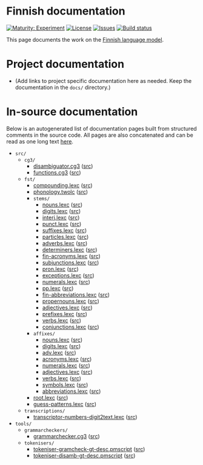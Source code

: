 # Finnish documentation

[![Maturity: Experiment](https://img.shields.io/badge/Maturity-Experiment-black.svg)](https://giellalt.github.io/MaturityClassification.html)
[![License](https://img.shields.io/github/license/giellalt/lang-fin)](https://raw.githubusercontent.com/giellalt/lang-fin/main/LICENSE)
[![Issues](https://img.shields.io/github/issues/giellalt/lang-fin)](https://github.com/giellalt/lang-fin/issues)
[![Build status](https://github.com/giellalt/lang-fin/workflows/Speller%20CI+CD/badge.svg)](https://github.com/giellalt/lang-fin/actions)

This page documents the work on the [Finnish language model](http://github.com/giellalt/lang-fin). 

# Project documentation

* (Add links to project specific documentation here as needed. Keep the documentation in the `docs/` directory.)

# In-source documentation

Below is an autogenerated list of documentation pages built from structured comments in the source code. All pages are also concatenated and can be read as one long text [here](fin.md).

* `src/`
    * `cg3/`
        * [disambiguator.cg3](src-cg3-disambiguator.cg3.html) ([src](https://github.com/giellalt/lang-fin/blob/main/src/cg3/disambiguator.cg3))
        * [functions.cg3](src-cg3-functions.cg3.html) ([src](https://github.com/giellalt/lang-fin/blob/main/src/cg3/functions.cg3))
    * `fst/`
        * [compounding.lexc](src-fst-compounding.lexc.html) ([src](https://github.com/giellalt/lang-fin/blob/main/src/fst/compounding.lexc))
        * [phonology.twolc](src-fst-phonology.twolc.html) ([src](https://github.com/giellalt/lang-fin/blob/main/src/fst/phonology.twolc))
        * `stems/`
            * [nouns.lexc](src-fst-stems-nouns.lexc.html) ([src](https://github.com/giellalt/lang-fin/blob/main/src/fst/stems/nouns.lexc))
            * [digits.lexc](src-fst-stems-digits.lexc.html) ([src](https://github.com/giellalt/lang-fin/blob/main/src/fst/stems/digits.lexc))
            * [interj.lexc](src-fst-stems-interj.lexc.html) ([src](https://github.com/giellalt/lang-fin/blob/main/src/fst/stems/interj.lexc))
            * [punct.lexc](src-fst-stems-punct.lexc.html) ([src](https://github.com/giellalt/lang-fin/blob/main/src/fst/stems/punct.lexc))
            * [suffixes.lexc](src-fst-stems-suffixes.lexc.html) ([src](https://github.com/giellalt/lang-fin/blob/main/src/fst/stems/suffixes.lexc))
            * [particles.lexc](src-fst-stems-particles.lexc.html) ([src](https://github.com/giellalt/lang-fin/blob/main/src/fst/stems/particles.lexc))
            * [adverbs.lexc](src-fst-stems-adverbs.lexc.html) ([src](https://github.com/giellalt/lang-fin/blob/main/src/fst/stems/adverbs.lexc))
            * [determiners.lexc](src-fst-stems-determiners.lexc.html) ([src](https://github.com/giellalt/lang-fin/blob/main/src/fst/stems/determiners.lexc))
            * [fin-acronyms.lexc](src-fst-stems-fin-acronyms.lexc.html) ([src](https://github.com/giellalt/lang-fin/blob/main/src/fst/stems/fin-acronyms.lexc))
            * [subjunctions.lexc](src-fst-stems-subjunctions.lexc.html) ([src](https://github.com/giellalt/lang-fin/blob/main/src/fst/stems/subjunctions.lexc))
            * [pron.lexc](src-fst-stems-pron.lexc.html) ([src](https://github.com/giellalt/lang-fin/blob/main/src/fst/stems/pron.lexc))
            * [exceptions.lexc](src-fst-stems-exceptions.lexc.html) ([src](https://github.com/giellalt/lang-fin/blob/main/src/fst/stems/exceptions.lexc))
            * [numerals.lexc](src-fst-stems-numerals.lexc.html) ([src](https://github.com/giellalt/lang-fin/blob/main/src/fst/stems/numerals.lexc))
            * [pp.lexc](src-fst-stems-pp.lexc.html) ([src](https://github.com/giellalt/lang-fin/blob/main/src/fst/stems/pp.lexc))
            * [fin-abbreviations.lexc](src-fst-stems-fin-abbreviations.lexc.html) ([src](https://github.com/giellalt/lang-fin/blob/main/src/fst/stems/fin-abbreviations.lexc))
            * [propernouns.lexc](src-fst-stems-propernouns.lexc.html) ([src](https://github.com/giellalt/lang-fin/blob/main/src/fst/stems/propernouns.lexc))
            * [adjectives.lexc](src-fst-stems-adjectives.lexc.html) ([src](https://github.com/giellalt/lang-fin/blob/main/src/fst/stems/adjectives.lexc))
            * [prefixes.lexc](src-fst-stems-prefixes.lexc.html) ([src](https://github.com/giellalt/lang-fin/blob/main/src/fst/stems/prefixes.lexc))
            * [verbs.lexc](src-fst-stems-verbs.lexc.html) ([src](https://github.com/giellalt/lang-fin/blob/main/src/fst/stems/verbs.lexc))
            * [conjunctions.lexc](src-fst-stems-conjunctions.lexc.html) ([src](https://github.com/giellalt/lang-fin/blob/main/src/fst/stems/conjunctions.lexc))
        * `affixes/`
            * [nouns.lexc](src-fst-affixes-nouns.lexc.html) ([src](https://github.com/giellalt/lang-fin/blob/main/src/fst/affixes/nouns.lexc))
            * [digits.lexc](src-fst-affixes-digits.lexc.html) ([src](https://github.com/giellalt/lang-fin/blob/main/src/fst/affixes/digits.lexc))
            * [adv.lexc](src-fst-affixes-adv.lexc.html) ([src](https://github.com/giellalt/lang-fin/blob/main/src/fst/affixes/adv.lexc))
            * [acronyms.lexc](src-fst-affixes-acronyms.lexc.html) ([src](https://github.com/giellalt/lang-fin/blob/main/src/fst/affixes/acronyms.lexc))
            * [numerals.lexc](src-fst-affixes-numerals.lexc.html) ([src](https://github.com/giellalt/lang-fin/blob/main/src/fst/affixes/numerals.lexc))
            * [adjectives.lexc](src-fst-affixes-adjectives.lexc.html) ([src](https://github.com/giellalt/lang-fin/blob/main/src/fst/affixes/adjectives.lexc))
            * [verbs.lexc](src-fst-affixes-verbs.lexc.html) ([src](https://github.com/giellalt/lang-fin/blob/main/src/fst/affixes/verbs.lexc))
            * [symbols.lexc](src-fst-affixes-symbols.lexc.html) ([src](https://github.com/giellalt/lang-fin/blob/main/src/fst/affixes/symbols.lexc))
            * [abbreviations.lexc](src-fst-affixes-abbreviations.lexc.html) ([src](https://github.com/giellalt/lang-fin/blob/main/src/fst/affixes/abbreviations.lexc))
        * [root.lexc](src-fst-root.lexc.html) ([src](https://github.com/giellalt/lang-fin/blob/main/src/fst/root.lexc))
        * [guess-patterns.lexc](src-fst-guess-patterns.lexc.html) ([src](https://github.com/giellalt/lang-fin/blob/main/src/fst/guess-patterns.lexc))
    * `transcriptions/`
        * [transcriptor-numbers-digit2text.lexc](src-transcriptions-transcriptor-numbers-digit2text.lexc.html) ([src](https://github.com/giellalt/lang-fin/blob/main/src/transcriptions/transcriptor-numbers-digit2text.lexc))
* `tools/`
    * `grammarcheckers/`
        * [grammarchecker.cg3](tools-grammarcheckers-grammarchecker.cg3.html) ([src](https://github.com/giellalt/lang-fin/blob/main/tools/grammarcheckers/grammarchecker.cg3))
    * `tokenisers/`
        * [tokeniser-gramcheck-gt-desc.pmscript](tools-tokenisers-tokeniser-gramcheck-gt-desc.pmscript.html) ([src](https://github.com/giellalt/lang-fin/blob/main/tools/tokenisers/tokeniser-gramcheck-gt-desc.pmscript))
        * [tokeniser-disamb-gt-desc.pmscript](tools-tokenisers-tokeniser-disamb-gt-desc.pmscript.html) ([src](https://github.com/giellalt/lang-fin/blob/main/tools/tokenisers/tokeniser-disamb-gt-desc.pmscript))
